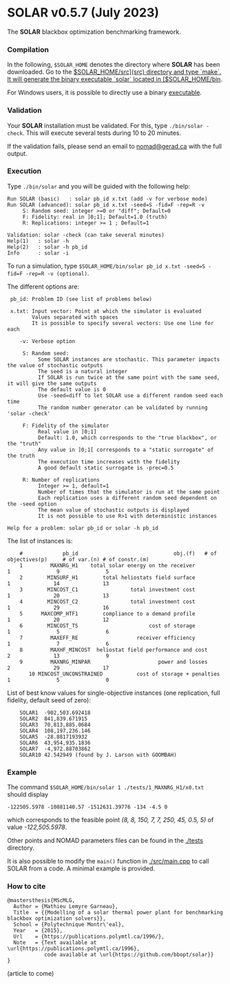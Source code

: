 # SOLAR v0.5.7 (July 2023)
The **SOLAR** blackbox optimization benchmarking framework.

### Compilation
In the following, `$SOLAR_HOME` denotes the directory where **SOLAR** has been downloaded.
Go to the [$SOLAR_HOME/src](src) directory and type `make`. It will generate the binary
executable `solar` located in [$SOLAR_HOME/bin](bin).

For Windows users, it is possible to directly use a binary [executable](./bin/solar_WINDOWS.exe).

### Validation
Your **SOLAR** installation must be validated. For this, type `./bin/solar -check`.
This will execute several tests during 10 to 20 minutes.

If the validation fails, please send an email to nomad@gerad.ca with the full output.

### Execution
Type `./bin/solar` and you will be guided with the following help:

```
Run SOLAR (basic)   : solar pb_id x.txt (add -v for verbose mode)
Run SOLAR (advanced): solar pb_id x.txt -seed=S -fid=F -rep=R -v
     S: Random seed: integer >=0 or "diff"; Default=0
     F: Fidelity: real in ]0;1]; Default=1.0 (truth)
     R: Replications: integer >= 1 ; Default=1

Validation: solar -check (can take several minutes)
Help(1)   : solar -h
Help(2)   : solar -h pb_id
Info      : solar -i
```
To run a simulation, type `$SOLAR_HOME/bin/solar pb_id x.txt -seed=S -fid=F -rep=R -v (optional)`.

The different options are:

```
 pb_id: Problem ID (see list of problems below)

 x.txt: Input vector: Point at which the simulator is evaluated
        Values separated with spaces
        It is possible to specify several vectors: Use one line for each

    -v: Verbose option

     S: Random seed:
          Some SOLAR instances are stochastic. This parameter impacts the value of stochastic outputs
          The seed is a natural integer
          If SOLAR is run twice at the same point with the same seed, it will give the same outputs
          The default value is 0
          Use -seed=diff to let SOLAR use a different random seed each time
          The random number generator can be validated by running 'solar -check'

     F: Fidelity of the simulator
          Real value in ]0;1]
          Default: 1.0, which corresponds to the "true blackbox", or the "truth"
          Any value in ]0;1[ corresponds to a "static surrogate" of the truth
          The execution time increases with the fidelity
          A good default static surrogate is -prec=0.5

     R: Number of replications
          Integer >= 1, default=1
          Number of times that the simulator is run at the same point
          Each replication uses a different random seed dependent on the -seed option
          The mean value of stochastic outputs is displayed
          It is not possible to use R>1 with deterministic instances

Help for a problem: solar pb_id or solar -h pb_id
```

The list of instances is:

```
	#	          pb_id	                              obj.(f)	# of objectives(p)	   # of var.(n)	# of constr.(m)
	1	      MAXNRG_H1	   total solar energy on the receiver	              1	              9	              5
	2	     MINSURF_H1	       total heliostats field surface	              1	             14	             13
	3	     MINCOST_C1	                total investment cost	              1	             20	             13
	4	     MINCOST_C2	                total investment cost	              1	             29	             16
	5	   MAXCOMP_HTF1	       compliance to a demand profile	              1	             20	             12
	6	     MINCOST_TS	                      cost of storage	              1	              5	              6
	7	      MAXEFF_RE	                  receiver efficiency	              1	              7	              6
	8         MAXHF_MINCOST	 heliostat field performance and cost	              2	             13	              9
	9    	  MAXNRG_MINPAR	                     power and losses	              2	             29	             17
       10 MINCOST_UNCONSTRAINED	          cost of storage + penalties	              1	              5	              0
```
List of best know values for single-objective instances (one replication, full fidelity, default seed of zero):
```
	SOLAR1 	-902,503.692418
	SOLAR2 	841,839.671915
	SOLAR3 	70,813,885.0684
	SOLAR4 	108,197,236.146
	SOLAR5 	-28.8817193932
	SOLAR6 	43,954,935.1836
	SOLAR7 	-4,972.88703862
	SOLAR10	42.542949 (found by J. Larson with GOOMBAH)
```

### Example

The command `$SOLAR_HOME/bin/solar 1 ./tests/1_MAXNRG_H1/x0.txt` should display

`-122505.5978 -10881140.57 -1512631.39776 -134 -4.5 0`

which corresponds to the feasible point
*(8, 8, 150, 7, 7, 250, 45, 0.5, 5)*
of value *-122,505.5978*.

Other points and NOMAD parameters files can be found in the
[./tests](tests) directory.

It is also possible to modify the `main()` function in [./src/main.cpp](main.cpp) to call SOLAR from a code. A minimal example is provided.

### How to cite

```
@mastersthesis{MScMLG,
  Author = {Mathieu Lemyre Garneau},
  Title  = {{Modelling of a solar thermal power plant for benchmarking blackbox optimization solvers}},
  School = {Polytechnique Montr\'eal},
  Year   = {2015},
  Url    = {https://publications.polymtl.ca/1996/},
  Note   = {Text available at \url{https://publications.polymtl.ca/1996},
            code available at \url{https://github.com/bbopt/solar}}
}
```
(article to come)
